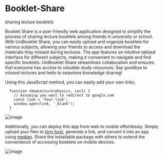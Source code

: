 # Booklet-Share
sharing lecture booklets

Booklet Share is a user-friendly web application designed to simplify the process of sharing lecture booklets among friends in university or school. With UniBooklet Share, you can easily upload and organize booklets for various subjects, allowing your friends to access and download the materials they missed during lectures. The app features an intuitive tabbed interface for different subjects, making it convenient to navigate and find specific booklets. UniBooklet Share streamlines collaboration and ensures that everyone has access to valuable study resources. Say goodbye to missed lectures and hello to seamless knowledge sharing!

Using this JavaScript method, you can easily add your own links.
```
  function showLecture(physics, Lec1) {
    // Assuming you want to redirect to google.com
    const link = 'Your link';
    window.open(link, '_blank');
  }
```
![image](https://github.com/itsmadson/Booklet-Share/assets/67187216/1ee9ff75-fd46-4423-9831-f244c2e2f334)


Additionally, you can deploy this app from web to mobile effortlessly. Simply upload your files to [tiiny host](https://tiiny.host), generate a link, and convert it into an app using [median](https://median.co). Share the installable package with others to extend the convenience of accessing booklets on mobile devices.

![image](https://github.com/itsmadson/Booklet-Share/assets/67187216/308841d2-495b-4ca9-879f-354b0e244ac0)
